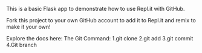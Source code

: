 This is a basic Flask app to demonstrate how to use Repl.it with GitHub.

Fork this project to your own GitHub account to add it to Repl.it and remix to make it your own!

Explore the docs here: 
    The Git Command:
    1.git clone
    2.git add
    3.git commit
    4.Git branch